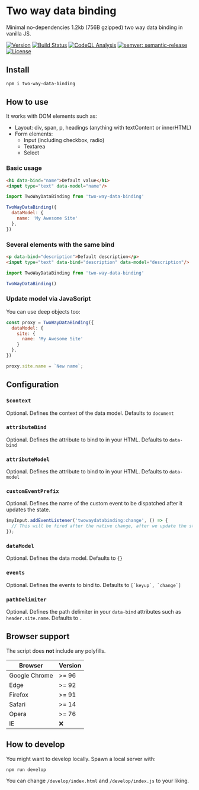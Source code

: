# Two way data binding

Minimal no-dependencies 1.2kb (756B gzipped) two way data binding in vanilla JS.

[![Version](https://img.shields.io/npm/v/two-way-data-binding.svg)](https://npmjs.org/package/two-way-data-binding)
[![Build Status](https://github.com/quicoto/two-way-data-binding/workflows/CI/badge.svg?branch=main)](https://github.com/quicoto/two-way-data-binding/actions)
[![CodeQL Analysis](https://github.com/quicoto/two-way-data-binding/workflows/CodeQL/badge.svg?branch=main)](https://github.com/quicoto/two-way-data-binding/actions)
[![semver: semantic-release](https://img.shields.io/badge/semver-semantic--release-blue.svg)](https://github.com/semantic-release/semantic-release)
[![License](https://img.shields.io/badge/License-MIT-blue.svg)](https://opensource.org/licenses/MIT)

## Install

```bash
npm i two-way-data-binding
```

## How to use

It works with DOM elements such as:

- Layout: div, span, p, headings (anything with textContent or innerHTML)
- Form elements:
  - Input (including checkbox, radio)
  - Textarea
  - Select

### Basic usage

```html
<h1 data-bind="name">Default value</h1>
<input type="text" data-model="name"/>
```

```javascript
import TwoWayDataBinding from 'two-way-data-binding'

TwoWayDataBinding({
  dataModel: {
    name: 'My Awesome Site'
  },
})
```

### Several elements with the same bind

```html
<p data-bind="description">Default description</p>
<input type="text" data-bind="description" data-model="description"/>
```

```javascript
import TwoWayDataBinding from 'two-way-data-binding'

TwoWayDataBinding()
```

### Update model via JavaScript

You can use deep objects too:

```javascript
const proxy = TwoWayDataBinding({
  dataModel: {
    site: {
      name: 'My Awesome Site'
    }
  },
})

proxy.site.name = `New name`;
```

## Configuration

### `$context`

Optional. Defines the context of the data model. Defaults to `document`

### `attributeBind`

Optional. Defines the attribute to bind to in your HTML. Defaults to `data-bind`

### `attributeModel`

Optional. Defines the attribute to bind to in your HTML. Defaults to `data-model`

### `customEventPrefix`

Optional. Defines the name of the custom event to be dispatched after it updates the state.

```javascript
$myInput.addEventListener('twowaydatabinding:change', () => {
  // This will be fired after the native change, after we update the state
});
```

### `dataModel`

Optional. Defines the data model. Defaults to `{}`

### `events`

Optional. Defines the events to bind to. Defaults to ```[`keyup`, `change`]```

### `pathDelimiter`

Optional. Defines the path delimiter in your `data-bind` attributes such as `header.site.name`. Defaults to `.`

## Browser support

The script does **not** include any polyfills.

| Browser | Version  |
|---------------|---|
| Google Chrome | >= 96  |
| Edge        | >= 92  |
| Firefox       | >= 91 |
| Safari        | >= 14  |
| Opera        | >= 76  |
| IE        | ❌  |

## How to develop

You might want to develop locally. Spawn a local server with:

```bash
npm run develop
```

You can change `/develop/index.html` and `/develop/index.js` to your liking.
